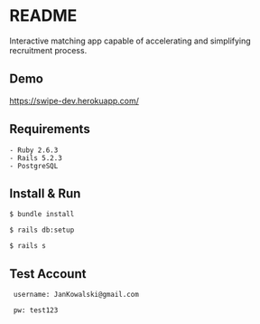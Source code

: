 # README
Interactive matching app capable of accelerating and simplifying recruitment process.


## Demo
https://swipe-dev.herokuapp.com/

## Requirements

    - Ruby 2.6.3
    - Rails 5.2.3
    - PostgreSQL

## Install & Run

    $ bundle install

    $ rails db:setup
    
    $ rails s

## Test Account

     username: JanKowalski@gmail.com

     pw: test123
    
  
